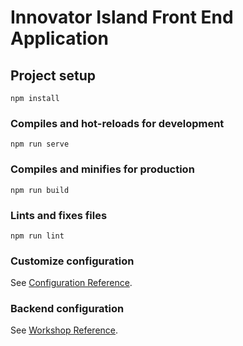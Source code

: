 # Innovator Island Front End Application

## Project setup
```
npm install
```

### Compiles and hot-reloads for development
```
npm run serve
```

### Compiles and minifies for production
```
npm run build
```

### Lints and fixes files
```
npm run lint
```

### Customize configuration
See [Configuration Reference](https://cli.vuejs.org/config/).

### Backend configuration

See [Workshop Reference](https://catalog.us-east-1.prod.workshops.aws/workshops/74d0f3be-7108-4bba-8136-00617a988535/en-US).
